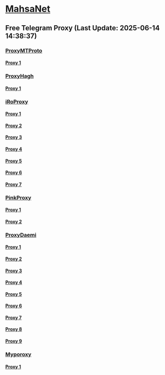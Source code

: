 
# [MahsaNet](https://t.me/mahsa_net)
## Free Telegram Proxy (Last Update: 2025-06-14 14:38:37)
### [ProxyMTProto](https://t.me/ProxyMTProto)
#### [Proxy 1](tg://proxy?server=208.115.225.166&port=85&secret=7gAA8A8Pd1VV____9QBuLmltZWRpYS5zdGVhbXBvd2VyZWQuY29t)
### [ProxyHagh](https://t.me/ProxyHagh)
#### [Proxy 1](tg://proxy?server=208.115.225.166&port=85&secret=7gAA8A8Pd1VV____9QBuLmltZWRpYS5zdGVhbXBvd2VyZWQuY29t)
### [iRoProxy](https://t.me/iRoProxy)
#### [Proxy 1](tg://proxy?server=141.11.26.52&port=773&secret=7gAA8A8Pd1VV____9QBuLmltZWRpYS5zdGVhbXBvd2VyZWQuY29t)
#### [Proxy 2](tg://proxy?server=141.11.26.51&port=773&secret=7gAA8A8Pd1VV____9QBuLmltZWRpYS5zdGVhbXBvd2VyZWQuY29t)
#### [Proxy 3](tg://proxy?server=141.11.26.29&port=773&secret=7gAA8A8Pd1VV____9QBuLmltZWRpYS5zdGVhbXBvd2VyZWQuY29t)
#### [Proxy 4](tg://proxy?server=141.11.26.31&port=773&secret=7gAA8A8Pd1VV____9QBuLmltZWRpYS5zdGVhbXBvd2VyZWQuY29t)
#### [Proxy 5](tg://proxy?server=141.11.26.46&port=443&secret=7rXpXsHm4qJ_nKJvoq_oq_ptZWRpYS5zdGVhbXBvd2VyZWQuY29t)
#### [Proxy 6](tg://proxy?server=141.11.26.34&port=443&secret=7rXpXsHm4qJ_nKJvoq_oq_ptZWRpYS5zdGVhbXBvd2VyZWQuY29t)
#### [Proxy 7](tg://proxy?server=141.11.26.33&port=443&secret=7rXpXsHm4qJ_nKJvoq_oq_ptZWRpYS5zdGVhbXBvd2VyZWQuY29t)
### [PinkProxy](https://t.me/PinkProxy)
#### [Proxy 1](tg://proxy?server=176.65.135.67&port=220&secret=7gAA8A8Pd1VV____9QBuLmltZWRpYS5zdGVhbXBvd2VyZWQuY29t)
#### [Proxy 2](tg://proxy?server=176.65.135.67&port=220&secret=7gAA8A8Pd1VV____9QBuLmltZWRpYS5zdGVhbXBvd2VyZWQuY29t)
### [ProxyDaemi](https://t.me/ProxyDaemi)
#### [Proxy 1](tg://proxy?server=rightel.irancell.irib.snapp.digikala.cloud.iranian.irib.ahmadp206.namakdarya.info.&port=8443&secret=%37%67%67%67%67%67%67%67%67%67%67%67%67%67%67%67%67%67%67%67%67%67%68%74%5A%57%52%70%59%53%35%7A%64%47%56%68%62%58%42%76%64%32%56%79%5A%57%51%75%59%32%39%74)
#### [Proxy 2](tg://proxy?server=rightel.irancell.irib.snapp.digikala.cloud.iranian.irib.ahmadp206.namakdarya.info.&port=8443&secret=%37%67%67%67%67%67%67%67%67%67%67%67%67%67%67%67%67%67%67%67%67%67%68%74%5A%57%52%70%59%53%35%7A%64%47%56%68%62%58%42%76%64%32%56%79%5A%57%51%75%59%32%39%74)
#### [Proxy 3](tg://proxy?server=rightel.irancell.irib.snapp.digikala.cloud.iranian.irib.ahmadp206.namakdarya.info.&port=8443&secret=%37%67%67%67%67%67%67%67%67%67%67%67%67%67%67%67%67%67%67%67%67%67%68%74%5A%57%52%70%59%53%35%7A%64%47%56%68%62%58%42%76%64%32%56%79%5A%57%51%75%59%32%39%74)
#### [Proxy 4](tg://proxy?server=rightel.irancell.irib.snapp.digikala.cloud.iranian.irib.ahmadp206.namakdarya.info.&port=8443&secret=%37%67%67%67%67%67%67%67%67%67%67%67%67%67%67%67%67%67%67%67%67%67%68%74%5A%57%52%70%59%53%35%7A%64%47%56%68%62%58%42%76%64%32%56%79%5A%57%51%75%59%32%39%74)
#### [Proxy 5](tg://proxy?server=rightel.irancell.irib.snapp.digikala.cloud.iranian.irib.ahmadp206.namakdarya.info.&port=8443&secret=%37%67%67%67%67%67%67%67%67%67%67%67%67%67%67%67%67%67%67%67%67%67%68%74%5A%57%52%70%59%53%35%7A%64%47%56%68%62%58%42%76%64%32%56%79%5A%57%51%75%59%32%39%74)
#### [Proxy 6](tg://proxy?server=rightel.irancell.irib.snapp.digikala.cloud.iranian.irib.ahmadp206.namakdarya.info.&port=8443&secret=%37%67%67%67%67%67%67%67%67%67%67%67%67%67%67%67%67%67%67%67%67%67%68%74%5A%57%52%70%59%53%35%7A%64%47%56%68%62%58%42%76%64%32%56%79%5A%57%51%75%59%32%39%74)
#### [Proxy 7](tg://proxy?server=rightel.irancell.irib.snapp.digikala.cloud.iranian.irib.ahmadp206.namakdarya.info.&port=8443&secret=%37%67%67%67%67%67%67%67%67%67%67%67%67%67%67%67%67%67%67%67%67%67%68%74%5A%57%52%70%59%53%35%7A%64%47%56%68%62%58%42%76%64%32%56%79%5A%57%51%75%59%32%39%74)
#### [Proxy 8](tg://proxy?server=rightel.irancell.irib.snapp.digikala.cloud.iranian.irib.ahmadp206.namakdarya.info.&port=8443&secret=%37%67%67%67%67%67%67%67%67%67%67%67%67%67%67%67%67%67%67%67%67%67%68%74%5A%57%52%70%59%53%35%7A%64%47%56%68%62%58%42%76%64%32%56%79%5A%57%51%75%59%32%39%74)
#### [Proxy 9](tg://proxy?server=rightel.irancell.irib.snapp.digikala.cloud.iranian.irib.ahmadp206.namakdarya.info.&port=8443&secret=%37%67%67%67%67%67%67%67%67%67%67%67%67%67%67%67%67%67%67%67%67%67%68%74%5A%57%52%70%59%53%35%7A%64%47%56%68%62%58%42%76%64%32%56%79%5A%57%51%75%59%32%39%74)
### [Myporoxy](https://t.me/Myporoxy)
#### [Proxy 1](tg://proxy?server=Jocker-moker.garden-workeston.borsandowww.tic.ir.eldorado-feng.info.&port=443&secret=7HQighJPBNMYVRNB6tdkVw==)

    